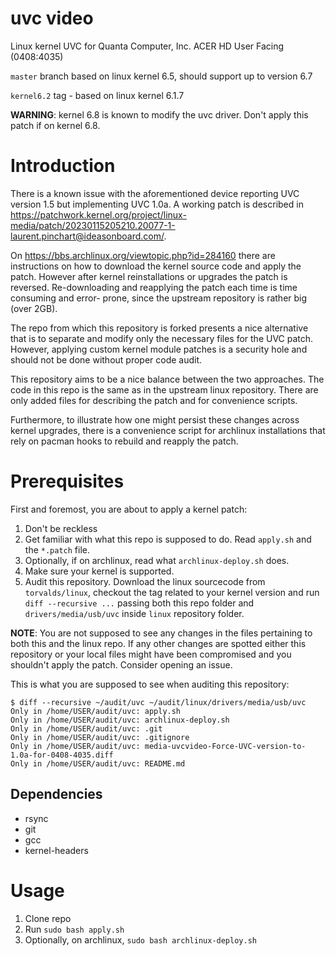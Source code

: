 # uvc video 
Linux kernel UVC for Quanta Computer, Inc. ACER HD User Facing (0408:4035)

`master` branch based on linux kernel 6.5, should support up to version 6.7

`kernel6.2` tag - based on linux kernel 6.1.7

**WARNING**: kernel 6.8 is known to modify the uvc driver. Don't apply this patch if on kernel 6.8.

# Introduction

There is a known issue with the aforementioned device reporting UVC version 1.5 but implementing
UVC 1.0a. A working patch is described in <https://patchwork.kernel.org/project/linux-media/patch/20230115205210.20077-1-laurent.pinchart@ideasonboard.com/>.

On <https://bbs.archlinux.org/viewtopic.php?id=284160> there are instructions on how to download
the kernel source code and apply the patch. However after kernel reinstallations or upgrades the
patch is reversed. Re-downloading and reapplying the patch each time is time consuming and error-
prone, since the upstream repository is rather big (over 2GB).

The repo from which this repository is forked presents a nice alternative that is to separate and
modify only the necessary files for the UVC patch. However, applying custom kernel module
patches is a security hole and should not be done without proper code audit.

This repository aims to be a nice balance between the two approaches. The code in this repo is the
same as in the upstream linux repository. There are only added files for describing the patch and
for convenience scripts.

Furthermore, to illustrate how one might persist these changes across kernel upgrades, there is a
convenience script for archlinux installations that rely on pacman hooks to rebuild and reapply the
patch.

# Prerequisites

First and foremost, you are about to apply a kernel patch:
1. Don't be reckless
2. Get familiar with what this repo is supposed to do. Read `apply.sh` and the `*.patch` file.
3. Optionally, if on archlinux, read what `archlinux-deploy.sh` does.
4. Make sure your kernel is supported.
5. Audit this repository. Download the linux sourcecode from `torvalds/linux`, checkout the tag
related to your kernel version and run `diff --recursive ...` passing both this repo folder and
`drivers/media/usb/uvc` inside `linux` repository folder.

**NOTE**: You are not supposed to see any changes in the files pertaining to both this and the
linux repo. If any other changes are spotted either this repository or your local files might
have been compromised and you shouldn't apply the patch. Consider opening an issue.

This is what you are supposed to see when auditing this repository:

```shell
$ diff --recursive ~/audit/uvc ~/audit/linux/drivers/media/usb/uvc
Only in /home/USER/audit/uvc: apply.sh
Only in /home/USER/audit/uvc: archlinux-deploy.sh
Only in /home/USER/audit/uvc: .git
Only in /home/USER/audit/uvc: .gitignore
Only in /home/USER/audit/uvc: media-uvcvideo-Force-UVC-version-to-1.0a-for-0408-4035.diff
Only in /home/USER/audit/uvc: README.md
```

## Dependencies

* rsync
* git
* gcc
* kernel-headers

# Usage

1. Clone repo
2. Run `sudo bash apply.sh`
3. Optionally, on archlinux, `sudo bash archlinux-deploy.sh`

